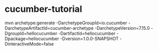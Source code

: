 # cucumber-tutorial

mvn archetype:generate -DarchetypeGroupId=io.cucumber -DarchetypeArtifactId=cucumber-archetype -DarchetypeVersion=7.15.0 -DgroupId=hellocucumber -DartifactId=hellocucumber -Dpackage=hellocucumber -Dversion=1.0.0-SNAPSHOT -DinteractiveMode=false